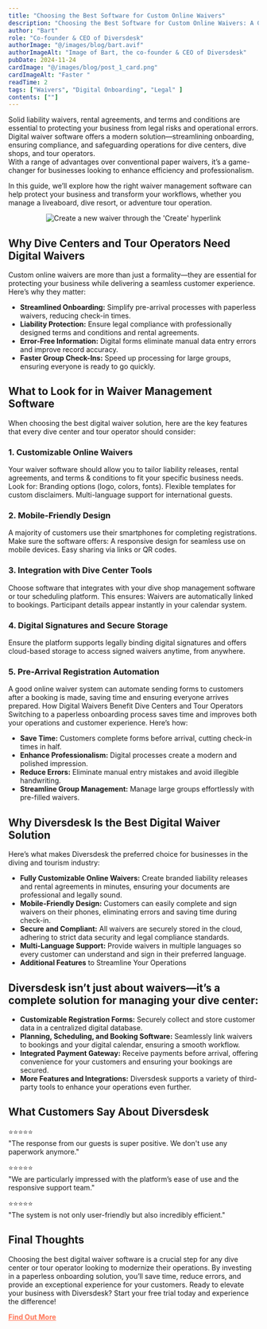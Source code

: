 ```yaml
---
title: "Choosing the Best Software for Custom Online Waivers"
description: "Choosing the Best Software for Custom Online Waivers: A Guide for Dive Centers and Tour Operators"
author: "Bart"
role: "Co-founder & CEO of Diversdesk"
authorImage: "@/images/blog/bart.avif"
authorImageAlt: "Image of Bart, the co-founder & CEO of Diversdesk"
pubDate: 2024-11-24
cardImage: "@/images/blog/post_1_card.png"
cardImageAlt: "Faster "
readTime: 2
tags: ["Waivers", "Digital Onboarding", "Legal" ]
contents: [""]
---
```


Solid liability waivers, rental agreements, and terms and conditions are essential to protecting your business from legal risks and operational errors.
Digital waiver software offers a modern solution—streamlining onboarding, ensuring compliance, and safeguarding operations for dive centers, dive shops, and tour operators. <br />
With a range of advantages over conventional paper waivers, it’s a game-changer for businesses looking to enhance efficiency and professionalism.

In this guide, we’ll explore how the right waiver management software can help protect your business and transform your workflows, whether you manage a liveaboard, dive resort, or adventure tour operation.

<div style="text-align: center;">
  <img 
    src="/images/custom_waivers.png" 
    alt="Create a new waiver through the 'Create' hyperlink"
    class="w-full md:w-9/12 mx-auto"
  />
</div>

## Why Dive Centers and Tour Operators Need Digital Waivers
Custom online waivers are more than just a formality—they are essential for protecting your business while delivering a seamless customer experience. Here’s why they matter:

- **Streamlined Onboarding:** Simplify pre-arrival processes with paperless waivers, reducing check-in times.
- **Liability Protection:** Ensure legal compliance with professionally designed terms and conditions and rental agreements.
- **Error-Free Information:** Digital forms eliminate manual data entry errors and improve record accuracy.
- **Faster Group Check-Ins:** Speed up processing for large groups, ensuring everyone is ready to go quickly.</li>

## What to Look for in Waiver Management Software
When choosing the best digital waiver solution, here are the key features that every dive center and tour operator should consider:

### 1. Customizable Online Waivers
Your waiver software should allow you to tailor liability releases, rental agreements, and terms & conditions to fit your specific business needs. Look for:
Branding options (logo, colors, fonts).
Flexible templates for custom disclaimers.
Multi-language support for international guests.

### 2. Mobile-Friendly Design
A majority of customers use their smartphones for completing registrations. Make sure the software offers:
A responsive design for seamless use on mobile devices.
Easy sharing via links or QR codes.

### 3. Integration with Dive Center Tools
Choose software that integrates with your dive shop management software or tour scheduling platform. This ensures:
Waivers are automatically linked to bookings.
Participant details appear instantly in your calendar system.

### 4. Digital Signatures and Secure Storage
Ensure the platform supports legally binding digital signatures and offers cloud-based storage to access signed waivers anytime, from anywhere.

### 5. Pre-Arrival Registration Automation
A good online waiver system can automate sending forms to customers after a booking is made, saving time and ensuring everyone arrives prepared.
How Digital Waivers Benefit Dive Centers and Tour Operators
Switching to a paperless onboarding process saves time and improves both your operations and customer experience. Here’s how:
- **Save Time:** Customers complete forms before arrival, cutting check-in times in half.
- **Enhance Professionalism:** Digital processes create a modern and polished impression.
- **Reduce Errors:** Eliminate manual entry mistakes and avoid illegible handwriting.
- **Streamline Group Management:** Manage large groups effortlessly with pre-filled waivers.

## Why Diversdesk Is the Best Digital Waiver Solution
Here’s what makes Diversdesk the preferred choice for businesses in the diving and tourism industry:

- **Fully Customizable Online Waivers:** Create branded liability releases and rental agreements in minutes, ensuring your documents are professional and legally sound.
- **Mobile-Friendly Design:** Customers can easily complete and sign waivers on their phones, eliminating errors and saving time during check-in.
- **Secure and Compliant:** All waivers are securely stored in the cloud, adhering to strict data security and legal compliance standards.
- **Multi-Language Support:** Provide waivers in multiple languages so every customer can understand and sign in their preferred language.
- **Additional Features** to Streamline Your Operations

## Diversdesk isn’t just about waivers—it’s a complete solution for managing your dive center:
- **Customizable Registration Forms:** Securely collect and store customer data in a centralized digital database.
- **Planning, Scheduling, and Booking Software:** Seamlessly link waivers to bookings and your digital calendar, ensuring a smooth workflow.
- **Integrated Payment Gateway:** Receive payments before arrival, offering convenience for your customers and ensuring your bookings are secured.
- **More Features and Integrations:** Diversdesk supports a variety of third-party tools to enhance your operations even further.

## What Customers Say About Diversdesk
⭐️⭐️⭐️⭐️⭐️ <br />
"The response from our guests is super positive. We don't use any paperwork anymore."
<br />

⭐️⭐️⭐️⭐️⭐️ <br />
"We are particularly impressed with the platform’s ease of use and the responsive support team."
<br />

⭐️⭐️⭐️⭐️⭐️ <br />
"The system is not only user-friendly but also incredibly efficient."
<br />

## Final Thoughts
Choosing the best digital waiver software is a crucial step for any dive center or tour operator looking to modernize their operations. By investing in a paperless onboarding solution, you’ll save time, reduce errors, and provide an exceptional experience for your customers.
Ready to elevate your business with Diversdesk? Start your free trial today and experience the difference!

<a href="https://www.diversdesk.com/" target="_blank" style="color: #FF7557;">**Find Out More**</a>




